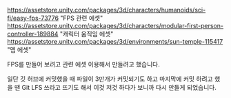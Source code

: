 https://assetstore.unity.com/packages/3d/characters/humanoids/sci-fi/easy-fps-73776 "FPS 관련 에셋"
https://assetstore.unity.com/packages/3d/characters/modular-first-person-controller-189884 "캐릭터 움직임 에셋"
https://assetstore.unity.com/packages/3d/environments/sun-temple-115417 "멥 에셋"

FPS를 만들어 보려고 관련 에셋 이용해서 만들려고 했습니다.

일단 깃 허브에 커밋했을 때 파일이 3만개가 커밋되기도 하고 마지막에 커밋 하려고 했을 땐 Git LFS 쓰라고 뜨기도 해서
이것 저것 하다가 보니까 다시 만들게 되었습니다.
